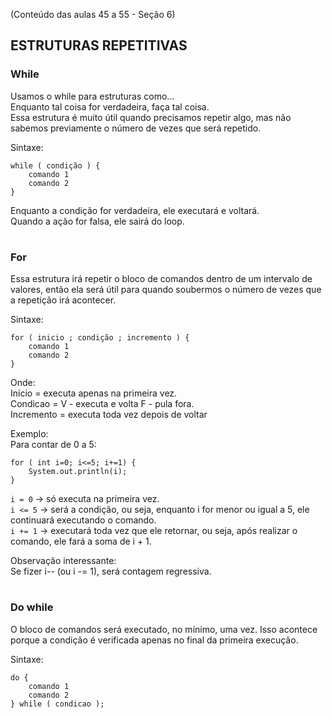 (Conteúdo das aulas 45 a 55 - Seção 6)

## ESTRUTURAS REPETITIVAS

### While
Usamos o while para estruturas como...  
Enquanto tal coisa for verdadeira, faça tal coisa.  
Essa estrutura é muito útil quando precisamos repetir algo, mas não sabemos previamente o número de vezes que será repetido.


Sintaxe:
```
while ( condição ) {
	comando 1
	comando 2
}
```
Enquanto a condição for verdadeira, ele executará e voltará.  
Quando a ação for falsa, ele sairá do loop.

#

### For
Essa estrutura irá repetir o bloco de comandos dentro de um intervalo de valores, então ela será útil para quando soubermos o número de vezes que a repetição irá acontecer.  

Sintaxe:
```
for ( inicio ; condição ; incremento ) {
	comando 1
	comando 2
}
```

Onde:  
Início = executa apenas na primeira vez.  
Condicao = V - executa e volta F - pula fora.  
Incremento = executa toda vez depois de voltar

Exemplo:  
Para contar de 0 a 5:  
```
for ( int i=0; i<=5; i+=1) {
    System.out.println(i);
}
```
`i = 0` -> só executa na primeira vez.  
`i <= 5` -> será a condição, ou seja, enquanto i for menor ou igual a 5, ele continuará executando o comando.  
`i += 1` -> executará toda vez que ele retornar, ou seja, após realizar o comando, ele fará a soma de i + 1.

Observação interessante:  
Se fizer i-- (ou i -= 1), será contagem regressiva.

#

### Do while
O bloco de comandos será executado, no mínimo, uma vez. Isso acontece porque a condição é verificada apenas no final da primeira execução.  

Sintaxe:  
```
do {
	comando 1
	comando 2
} while ( condicao );
```
